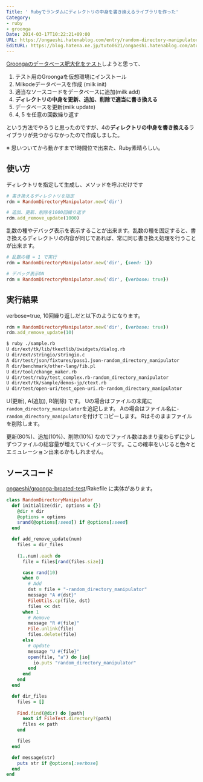 ```yaml
---
Title: ' Rubyでランダムにディレクトリの中身を書き換えるライブラリを作った'
Category:
- ruby
- groonga
Date: 2014-03-17T10:22:21+09:00
URL: https://ongaeshi.hatenablog.com/entry/random-directory-manipulator
EditURL: https://blog.hatena.ne.jp/tuto0621/ongaeshi.hatenablog.com/atom/entry/12921228815720043996
---
```


[Groongaのデータベース肥大化をテスト](http://www.clear-code.com/blog/2014/3/13.html)しようと思って、

1. テスト用のGroongaを仮想環境にインストール
1. Milkodeデータベースを作成 (milk init)
1. 適当なソースコードをデータベースに追加(milk add)
1. **ディレクトリの中身を更新、追加、削除で適当に書き換える**
1. データベースを更新(milk update)
1. 4, 5 を任意の回数繰り返す

という方法でやろうと思ったのですが、4の<b>ディレクトリの中身を書き換える</b>ライブラリが見つからなかったので作成しました。

※ 思いついてから動かすまで1時間位で出来た、Ruby素晴らしい。

## 使い方
ディレクトリを指定して生成し、メソッドを呼ぶだけです

```ruby
# 書き換えるディレクトリを指定
rdm = RandomDirectoryManipulator.new('dir')

# 追加、更新、削除を1000回繰り返す
rdm.add_remove_update(1000)
```

乱数の種やデバッグ表示を表示することが出来ます。乱数の種を固定すると、書き換えるディレクトリの内容が同じであれば、常に同じ書き換え処理を行うことが出来ます。

```ruby
# 乱数の種 = 1 で実行
rdm = RandomDirectoryManipulator.new('dir', {seed: 1})

# デバッグ表示ON
rdm = RandomDirectoryManipulator.new('dir', {verbose: true})
```

## 実行結果
verbose=true, 10回繰り返しだと以下のようになります。

```ruby
rdm = RandomDirectoryManipulator.new('dir', {verbose: true})
rdm.add_remove_update(10)
```

```bash
$ ruby ./sample.rb
U dir/ext/tk/lib/tkextlib/iwidgets/dialog.rb
U dir/ext/stringio/stringio.c
A dir/test/json/fixtures/pass1.json-random_directory_manipulator
R dir/benchmark/other-lang/fib.pl
U dir/tool/change_maker.rb
U dir/test/ruby/test_complex.rb-random_directory_manipulator
U dir/ext/tk/sample/demos-jp/ctext.rb
U dir/test/open-uri/test_open-uri.rb-random_directory_manipulator
```

U(更新), A(追加), R(削除) です。
Uの場合はファイルの末尾に`random_directory_manipulator`を追記します。
Aの場合はファイル名に`-random_directory_manipulator`を付けてコピーします。
Rはそのままファイルを削除します。

更新(80%)、追加(10%)、削除(10%) なのでファイル数はあまり変わらずに少しずつファイルの総容量が増えていくイメージです。ここの確率をいじると色々とエミュレーション出来るかもしれません。

## ソースコード
[ongaeshi/groonga-broated-test](https://github.com/ongaeshi/groonga-broated-test)/Rakefile に実体があります。

```ruby
class RandomDirectoryManipulator
  def initialize(dir, options = {})
    @dir = dir
    @options = options
    srand(@options[:seed]) if @options[:seed]
  end

  def add_remove_update(num)
    files = dir_files
    
    (1..num).each do
      file = files[rand(files.size)]

      case rand(10)
      when 0
        # Add
        dst = file + "-random_directory_manipulator"
        message "A #{dst}"
        FileUtils.cp(file, dst)
        files << dst
      when 1
        # Remove
        message "R #{file}"
        File.unlink(file)
        files.delete(file)
      else
        # Update
        message "U #{file}"
        open(file, "a") do |io|
          io.puts "random_directory_manipulator"
        end
      end
    end
  end

  def dir_files
    files = []
    
    Find.find(@dir) do |path|
      next if FileTest.directory?(path)
      files << path
    end

    files
  end

  def message(str)
    puts str if @options[:verbose]
  end
end
```

